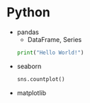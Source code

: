 # Python

* pandas
  * DataFrame, Series
  ```python
  print("Hello World!")
  ```
* seaborn
  ```python
  sns.countplot()
  ```
* matplotlib
